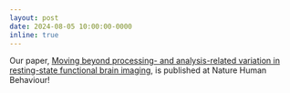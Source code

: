 ```yaml
---
layout: post
date: 2024-08-05 10:00:00-0000
inline: true
---
```


Our paper, [Moving beyond processing- and analysis-related variation in resting-state functional brain imaging](https://www.nature.com/articles/s41562-024-01942-4), is published at Nature Human Behaviour!